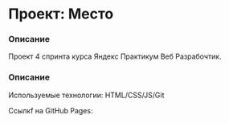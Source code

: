 # Проект: Место

### Описание

Проект 4 спринта курса Яндекс Практикум Веб Разрабочтик.


### Описание

Используемые технологии:
HTML/CSS/JS/Git

Cсылкf на GitHub Pages: 
